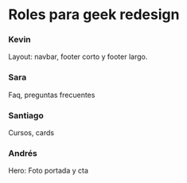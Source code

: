 # Roles para geek redesign

### Kevin
Layout: navbar, footer corto y footer largo.

### Sara
Faq, preguntas frecuentes

### Santiago
Cursos, cards

### Andrés
Hero: Foto portada y cta
